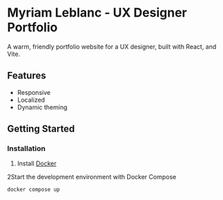 # Myriam Leblanc - UX Designer Portfolio

A warm, friendly portfolio website for a UX designer, built with React, and Vite.

## Features

- Responsive
- Localized
- Dynamic theming

## Getting Started

### Installation
1. Install [Docker](https://docs.docker.com/engine/install/)

2Start the development environment with Docker Compose
```bash
docker compose up
```
